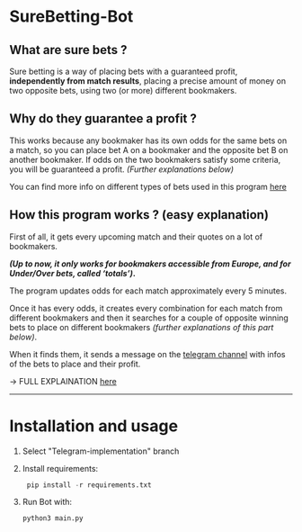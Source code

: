 # SureBetting-Bot

## What are sure bets ?

Sure betting is a way of placing bets with a guaranteed profit, **independently from match results**, placing a precise amount of money on two opposite bets, using two (or more) different bookmakers.  

  

## Why do they guarantee a profit ?

This works because any bookmaker has its own odds for the same bets on a match, so you can place bet A on a bookmaker and the opposite bet B on another bookmaker. If odds on the two bookmakers satisfy some criteria, you will be guaranteed a profit. *(Further explanations below)*

You can find more info on different types of bets used in this program [here](https://github.com/andry2327/SureBetting-Bot/blob/master/utility/_utility.md)


## How this program works ? (easy explanation)

First of all, it gets every upcoming match and their quotes on a lot of bookmakers.

***(Up to now, it only works for bookmakers accessible from Europe, and for Under/Over bets, called ‘totals’)*.**

The program updates odds for each match approximately every 5 minutes.

Once it has every odds, it creates every combination for each match from different bookmakers and then it searches for a couple of opposite winning bets to place on different bookmakers *(further explanations of this part below)*.

When it finds them, it sends a message on the [telegram channel](https://t.me/+Dqx_8y7w3rw2YWM0) with infos of the bets to place and their profit.

-> FULL EXPLAINATION [here](https://andry2327.notion.site/SureBetting-Bot-f5c3c41e2bb34219bd9ccf0a302823d6)

---

# Installation and usage

1. Select "Telegram-implementation" branch

2. Install requirements:
   ```Python
    pip install -r requirements.txt
   ```
3. Run Bot with:
    ```Python
    python3 main.py
   ```

